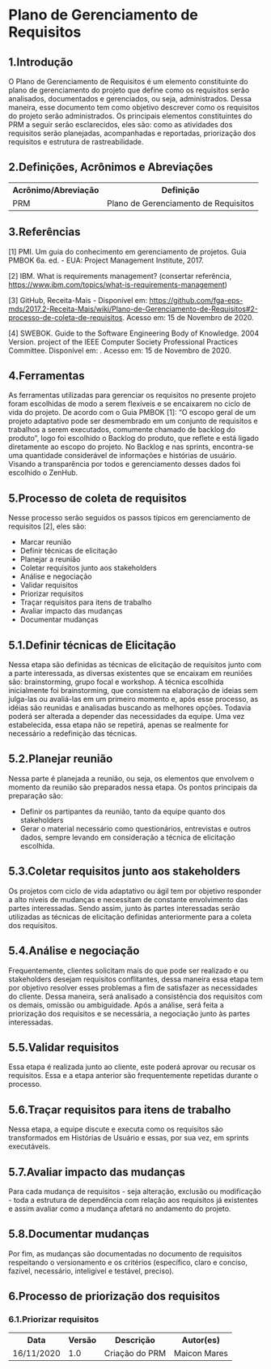 # Plano de Gerenciamento de Requisitos
## 1.Introdução
O Plano de Gerenciamento de Requisitos é um elemento constituinte do plano de gerenciamento do projeto que define como os requisitos serão analisados, documentados e gerenciados, ou seja, administrados. Dessa maneira, esse documento tem como objetivo descrever como os requisitos do projeto serão administrados. Os principais elementos constituintes do PRM a seguir serão esclarecidos, eles são: como as atividades dos requisitos serão planejadas, acompanhadas e reportadas, priorização dos requisitos e estrutura de rastreabilidade.

## 2.Definições, Acrônimos e Abreviações
<table>
    <tr>
        <th>
        Acrônimo/Abreviação
        </th>
        <th>
        Definição
        </th>
    </tr>
    <tr>
        <td>PRM</td>
        <td>
        Plano de Gerenciamento de Requisitos
        </td>
    </tr>
</table>

## 3.Referências
[1] PMI. Um guia do conhecimento em gerenciamento de projetos. Guia PMBOK 6a. ed. - EUA: Project Management Institute, 2017.

[2] IBM. What is requirements management? (consertar referência, https://www.ibm.com/topics/what-is-requirements-management)

[3] GitHub, Receita-Mais - Disponível em: <https://github.com/fga-eps-mds/2017.2-Receita-Mais/wiki/Plano-de-Gerenciamento-de-Requisitos#2-processo-de-coleta-de-requisitos>. Acesso em: 15 de Novembro de 2020.

[4] SWEBOK. Guide to the Software Engineering Body of Knowledge. 2004 Version. project of the IEEE Computer Society Professional Practices Committee. Disponível em: . Acesso em: 15 de Novembro de 2020. 

## 4.Ferramentas
As ferramentas utilizadas para gerenciar os requisitos no presente projeto foram escolhidas de modo a serem flexíveis e se encaixarem no ciclo de vida do projeto. De acordo com o Guia PMBOK [1]: “O escopo geral de um projeto adaptativo pode ser desmembrado em um conjunto de requisitos e trabalhos a serem executados, comumente chamado de backlog do produto”, logo foi escolhido o Backlog do produto, que reflete e está ligado diretamente ao escopo do projeto. No Backlog e nas sprints, encontra-se uma quantidade considerável de informações e histórias de usuário. Visando a transparência por todos e gerenciamento desses dados foi escolhido o ZenHub.

## 5.Processo de coleta de requisitos
Nesse processo serão seguidos os passos típicos em gerenciamento de requisitos [2], eles são:
<ul>
    <li>Marcar reunião</li>
    <li>Definir técnicas de elicitação</li>
    <li>Planejar a reunião</li>
    <li>Coletar requisitos junto aos stakeholders</li>
    <li>Análise e negociação</li>
    <li>Validar requisitos</li>
    <li>Priorizar requisitos</li>
    <li>Traçar requisitos para itens de trabalho</li>
    <li>Avaliar impacto das mudanças</li>
    <li>Documentar mudanças</li>
</ul>

## 5.1.Definir técnicas de Elicitação
Nessa etapa são definidas as técnicas de elicitação de requisitos junto com a parte interessada, as diversas existentes que se encaixam em reuniões são: brainstorming, grupo focal e workshop. A técnica escolhida inicialmente foi brainstorming, que consistem na elaboração de ideias sem julga-las ou avaliá-las em um primeiro momento e, após esse processo, as idéias são reunidas e analisadas buscando as melhores opções. Todavia poderá ser alterada a depender das necessidades da equipe. Uma vez estabelecida, essa etapa não se repetirá, apenas se realmente for necessário a redefinição das técnicas.

## 5.2.Planejar reunião
Nessa parte é planejada a reunião, ou seja, os elementos que envolvem o momento da reunião são preparados nessa etapa. Os pontos principais da preparação são: 
* Definir os partipantes da reunião, tanto da equipe quanto dos stakeholders
* Gerar o material necessário como questionários, entrevistas e outros dados, sempre levando em consideração a técnica de elicitação escolhida.

## 5.3.Coletar requisitos junto aos stakeholders
Os projetos com ciclo de vida adaptativo ou ágil tem por objetivo responder a alto níveis de mudanças e necessitam de constante envolvimento das partes interessadas. Sendo assim, junto às partes interessadas serão utilizadas as técnicas de elicitação definidas anteriormente para a coleta dos requisitos.

## 5.4.Análise e negociação
Frequentemente, clientes solicitam mais do que pode ser realizado e ou stakeholders desejam requisitos conflitantes, dessa maneira essa etapa tem por objetivo resolver esses problemas a fim de satisfazer as necessidades do cliente. Dessa maneira, será analisado a consistência dos requisitos com os demais, omissão ou ambiguidade. Após a análise, será feita a priorização dos requisitos e se necessária, a negociação junto às partes interessadas.

## 5.5.Validar requisitos
Essa etapa é realizada junto ao cliente, este poderá aprovar ou recusar os requisitos. Essa e a etapa anterior são frequentemente repetidas durante o processo.

## 5.6.Traçar requisitos para itens de trabalho
Nessa etapa, a equipe discute e executa como os requisitos são transformados em Histórias de Usuário e essas, por sua vez, em sprints executáveis.

## 5.7.Avaliar impacto das mudanças
Para cada mudança de requisitos - seja alteração, exclusão ou modificação - toda a estrutura de dependência com relação aos requisitos já existentes e assim avaliar como a mudança afetará no andamento do projeto.

## 5.8.Documentar mudanças
Por fim, as mudanças são documentadas no documento de requisitos respeitando o versionamento e os critérios (específico, claro e conciso, fazível, necessário, inteligível e testável, preciso).

## 6.Processo de priorização dos requisitos
### 6.1.Priorizar requisitos
<table>
    <tr>
        <th>Data</th>
        <th>Versão</th>
        <th>Descrição</th>
        <th>Autor(es)</th>
    </tr>
    <tr>
        <td>
        16/11/2020
        </td>
        <td>
        1.0
        </td>
        <td>
        Criação do PRM
        </td>
        <td>
        Maicon Mares
        </td>
    </tr>
</table>
